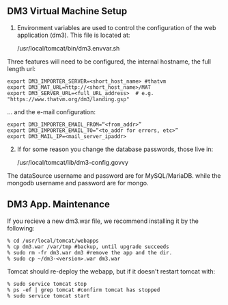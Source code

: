 DM3 Virtual Machine Setup
---

1) Environment variables are used to control the configuration of the web application (dm3). This file is located at:

	/usr/local/tomcat/bin/dm3.envvar.sh
	
Three features will need to be configured, the internal hostname, the full length url:

	export DM3_IMPORTER_SERVER=<short_host_name> #thatvm
	export DM3_MAT_URL=http://<short_host_name>/MAT
	export DM3_SERVER_URL=<full_URL_address>  # e.g. "https://www.thatvm.org/dm3/landing.gsp"

... and the e-mail configuration:

	export DM3_IMPORTER_EMAIL_FROM=“<from_addr>”
	export DM3_IMPORTER_EMAIL_TO=“<to_addr for errors, etc>”
	export DM3_MAIL_IP=<mail_server_ipaddr>
	
2) If for some reason you change the database passwords, those live in:

	/usr/local/tomcat/lib/dm3-config.govvy
	
The dataSource username and password are for MySQL/MariaDB.  while the mongodb username and password are for mongo.

DM3 App. Maintenance
---

If you recieve a new dm3.war file, we recommend installing it by the following:

	% cd /usr/local/tomcat/webapps
	% cp dm3.war /var/tmp #backup, until upgrade succeeds
	% sudo rm -fr dm3.war dm3 #remove the app and the dir.
	% sudo cp ~/dm3-<version>.war dm3.war
	
Tomcat should re-deploy the webapp, but if it doesn't restart tomcat with:

	% sudo service tomcat stop
	% ps -ef | grep tomcat #confirm tomcat has stopped
	% sudo service tomcat start











